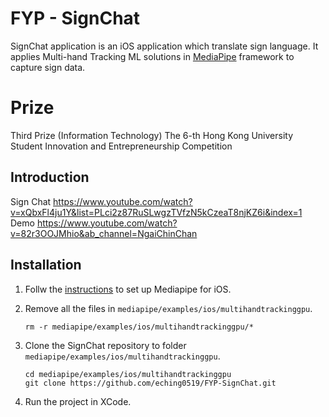 # FYP - SignChat
SignChat application is an iOS application which translate sign language. It applies Multi-hand Tracking ML solutions in [MediaPipe](https://github.com/google/mediapipe) framework to capture sign data.
# Prize
Third Prize (Information Technology) The 6-th Hong Kong University Student Innovation and Entrepreneurship Competition

## Introduction
Sign Chat https://www.youtube.com/watch?v=xQbxFl4ju1Y&list=PLci2z87RuSLwgzTVfzN5kCzeaT8njKZ6i&index=1
Demo https://www.youtube.com/watch?v=82r3OOJMhio&ab_channel=NgaiChinChan

## Installation
1. Follw the [instructions](https://github.com/google/mediapipe/blob/master/mediapipe/docs/mediapipe_ios_setup.md) to set up Mediapipe for iOS.
2. Remove all the files in `mediapipe/examples/ios/multihandtrackinggpu`.
   
   ```
   rm -r mediapipe/examples/ios/multihandtrackinggpu/*
   ```
   
3. Clone the SignChat repository to folder `mediapipe/examples/ios/multihandtrackinggpu`.

   ```
   cd mediapipe/examples/ios/multihandtrackinggpu
   git clone https://github.com/eching0519/FYP-SignChat.git
   ```
   
4. Run the project in XCode.
